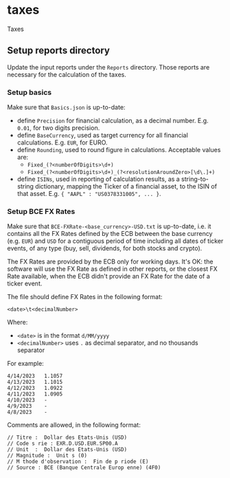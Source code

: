 # taxes
Taxes

## Setup reports directory
Update the input reports under the `Reports` directory.
Those reports are necessary for the calculation of the taxes.

### Setup basics

Make sure that `Basics.json` is up-to-date:
- define `Precision` for financial calculation, as a decimal number. E.g. `0.01`, for two digits precision.
- define `BaseCurrency`, used as target currency for all financial calculations. E.g. `EUR`, for EURO.
- define `Rounding`, used to round figure in calculations. Acceptable values are:
  - `Fixed_(?<numberOfDigits>\d+)`
  - `Fixed_(?<numberOfDigits>\d+)_(?<resolutionAroundZero>[\d\.]+)` 
- define `ISINs`, used in reporting of calculation results, as a string-to-string dictionary, mapping the Ticker of a
  financial asset, to the ISIN of that asset. E.g. `{ "AAPL" : "US0378331005", ... }`.

### Setup BCE FX Rates

Make sure that `BCE-FXRate-<base_currency>-USD.txt` is up-to-date, i.e. it contains all the FX Rates defined by the ECB
between the base currency (e.g. `EUR`) and `USD` for a contiguous period of time including all dates of ticker events,
of any type (buy, sell, dividends, for both stocks and crypto).

The FX Rates are provided by the ECB only for working days. It's OK: the software will use the FX Rate as defined in
other reports, or the closest FX Rate available, when the ECB didn't provide an FX Rate for the date of a ticker event.

The file should define FX Rates in the following format:

```
<date>\t<decimalNumber>
```

Where:
- `<date>` is in the format `d/MM/yyyy`	
- `<decimalNumber>` uses `.` as decimal separator, and no thousands separator

For example:

```
4/14/2023	1.1057 
4/13/2023	1.1015
4/12/2023	1.0922
4/11/2023	1.0905
4/10/2023	-
4/9/2023	-
4/8/2023	-
```

Comments are allowed, in the following format:

```
// Titre :	Dollar des Etats-Unis (USD)
// Code s rie :	EXR.D.USD.EUR.SP00.A
// Unit  :	Dollar des Etats-Unis (USD)
// Magnitude :	Unit s (0)
// M thode d'observation :	Fin de p riode (E)
// Source :	BCE (Banque Centrale Europ enne) (4F0)
```




